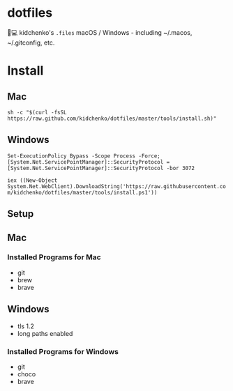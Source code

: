 # dotfiles
🔧💻  kidchenko's `.files` macOS / Windows - including ~/.macos, ~/.gitconfig, etc.

# Install

## Mac

`sh -c "$(curl -fsSL https://raw.github.com/kidchenko/dotfiles/master/tools/install.sh)"`


## Windows

`Set-ExecutionPolicy Bypass -Scope Process -Force; [System.Net.ServicePointManager]::SecurityProtocol = [System.Net.ServicePointManager]::SecurityProtocol -bor 3072`

`iex ((New-Object System.Net.WebClient).DownloadString('https://raw.githubusercontent.com/kidchenko/dotfiles/master/tools/install.ps1'))`

## Setup

## Mac
### Installed Programs for Mac

- git
- brew
- brave

## Windows

- tls 1.2
- long paths enabled

### Installed Programs for Windows

- git
- choco
- brave
